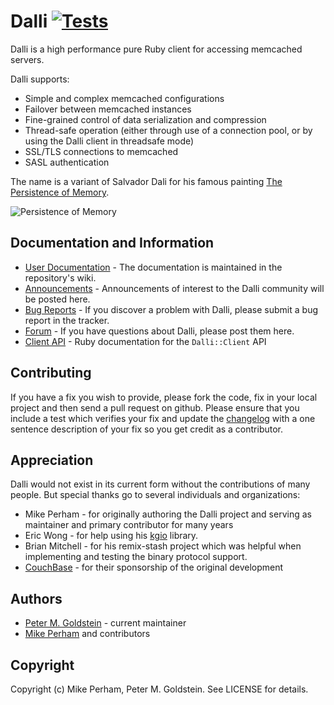 Dalli [![Tests](https://github.com/petergoldstein/dalli/actions/workflows/tests.yml/badge.svg)](https://github.com/petergoldstein/dalli/actions/workflows/tests.yml)
=====

Dalli is a high performance pure Ruby client for accessing memcached servers.

Dalli supports:

* Simple and complex memcached configurations
* Failover between memcached instances
* Fine-grained control of data serialization and compression
* Thread-safe operation (either through use of a connection pool, or by using the Dalli client in threadsafe mode)
* SSL/TLS connections to memcached
* SASL authentication

The name is a variant of Salvador Dali for his famous painting [The Persistence of Memory](http://en.wikipedia.org/wiki/The_Persistence_of_Memory).

![Persistence of Memory](https://upload.wikimedia.org/wikipedia/en/d/dd/The_Persistence_of_Memory.jpg)


## Documentation and Information

* [User Documentation](https://github.com/petergoldstein/dalli/wiki) - The documentation is maintained in the repository's wiki.  
* [Announcements](https://github.com/petergoldstein/dalli/discussions/categories/announcements) - Announcements of interest to the Dalli community will be posted here.
* [Bug Reports](https://github.com/petergoldstein/dalli/issues) - If you discover a problem with Dalli, please submit a bug report in the tracker.
* [Forum](https://github.com/petergoldstein/dalli/discussions/categories/q-a) - If you have questions about Dalli, please post them here.
* [Client API](https://rubydoc.info/github/petergoldstein/dalli/Dalli/Client) - Ruby documentation for the `Dalli::Client` API

## Contributing

If you have a fix you wish to provide, please fork the code, fix in your local project and then send a pull request on github.  Please ensure that you include a test which verifies your fix and update the [changelog](CHANGELOG.md) with a one sentence description of your fix so you get credit as a contributor.

## Appreciation

Dalli would not exist in its current form without the contributions of many people.  But special thanks go to several individuals and organizations:

* Mike Perham - for originally authoring the Dalli project and serving as maintainer and primary contributor for many years
* Eric Wong - for help using his [kgio](http://bogomips.org/kgio/) library.
* Brian Mitchell - for his remix-stash project which was helpful when implementing and testing the binary protocol support.
* [CouchBase](http://couchbase.com) - for their sponsorship of the original development


## Authors

* [Peter M. Goldstein](https://github.com/petergoldstein) - current maintainer
* [Mike Perham](https://github.com/mperham) and contributors


## Copyright

Copyright (c) Mike Perham, Peter M. Goldstein. See LICENSE for details.
